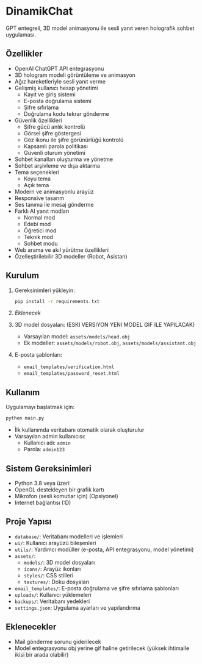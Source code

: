 # DinamikChat

GPT entegreli, 3D model animasyonu ile sesli yanıt veren holografik sohbet uygulaması.

## Özellikler

- OpenAI ChatGPT API entegrasyonu
- 3D hologram modeli görüntüleme ve animasyon
- Ağız hareketleriyle sesli yanıt verme
- Gelişmiş kullanıcı hesap yönetimi
  - Kayıt ve giriş sistemi
  - E-posta doğrulama sistemi
  - Şifre sıfırlama
  - Doğrulama kodu tekrar gönderme
- Güvenlik özellikleri
  - Şifre gücü anlık kontrolü
  - Görsel şifre göstergesi
  - Göz ikonu ile şifre görünürlüğü kontrolü
  - Kapsamlı parola politikası
  - Güvenli oturum yönetimi
- Sohbet kanalları oluşturma ve yönetme
- Sohbet arşivleme ve dışa aktarma
- Tema seçenekleri
  - Koyu tema
  - Açık tema
- Modern ve animasyonlu arayüz
- Responsive tasarım
- Ses tanıma ile mesaj gönderme
- Farklı AI yanıt modları
  - Normal mod
  - Edebi mod
  - Öğretici mod
  - Teknik mod
  - Sohbet modu
- Web arama ve akıl yürütme özellikleri
- Özelleştirilebilir 3D modeller (Robot, Asistan)

## Kurulum

1. Gereksinimleri yükleyin:
   ```bash
   pip install -r requirements.txt
   ```

2. *Eklenecek*

3. 3D model dosyaları: (ESKI VERSIYON YENI MODEL GIF ILE YAPILACAK)
   - Varsayılan model: `assets/models/head.obj`
   - Ek modeller: `assets/models/robot.obj`, `assets/models/assistant.obj`

4. E-posta şablonları:
   - `email_templates/verification.html`
   - `email_templates/password_reset.html`

## Kullanım

Uygulamayı başlatmak için:

```bash
python main.py
```

- İlk kullanımda veritabanı otomatik olarak oluşturulur
- Varsayılan admin kullanıcısı:
  - Kullanıcı adı: `admin`
  - Parola: `admin123`

## Sistem Gereksinimleri

- Python 3.8 veya üzeri
- OpenGL destekleyen bir grafik kartı
- Mikrofon (sesli komutlar için) (Opsiyonel)
- Internet bağlantısı (:D)

## Proje Yapısı

- `database/`: Veritabanı modelleri ve işlemleri
- `ui/`: Kullanıcı arayüzü bileşenleri
- `utils/`: Yardımcı modüller (e-posta, API entegrasyonu, model yönetimi)
- `assets/`: 
  - `models/`: 3D model dosyaları
  - `icons/`: Arayüz ikonları
  - `styles/`: CSS stilleri
  - `textures/`: Doku dosyaları
- `email_templates/`: E-posta doğrulama ve şifre sıfırlama şablonları
- `uploads/`: Kullanıcı yüklemeleri
- `backups/`: Veritabanı yedekleri
- `settings.json`: Uygulama ayarları ve yapılandırma

## Eklenecekler

- Mail gönderme sorunu giderilecek
- Model entegrasyonu obj yerine gif haline getirilecek (yüksek ihtimalle ikisi bir arada olabilir)